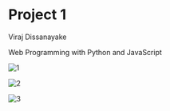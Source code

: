 # Project 1

Viraj Dissanayake

Web Programming with Python and JavaScript

![1](https://user-images.githubusercontent.com/41176872/48778537-7ba29880-ecfb-11e8-9c94-0c24c29baaaa.PNG)

![2](https://user-images.githubusercontent.com/41176872/48778644-cae8c900-ecfb-11e8-9549-68b04529bcfe.PNG)

![3](https://user-images.githubusercontent.com/41176872/48778694-eb188800-ecfb-11e8-87b0-6e325b7160bf.PNG)
